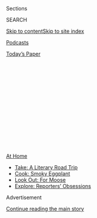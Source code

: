 <div id="app">

<div>

<div>

<div>

<div class="NYTAppHideMasthead css-1q2w90k e1suatyy0">

<div class="section css-ui9rw0 e1suatyy2">

<div class="css-eph4ug er09x8g0">

<div class="css-6n7j50">

</div>

<span class="css-1dv1kvn">Sections</span>

<div class="css-10488qs">

<span class="css-1dv1kvn">SEARCH</span>

</div>

[Skip to content](#site-content)[Skip to site
index](#site-index)

</div>

<div id="masthead-section-label" class="css-1wr3we4 eaxe0e00">

[Podcasts](https://www.nytimes3xbfgragh.onion/spotlight/podcasts)

</div>

<div class="css-10698na e1huz5gh0">

</div>

</div>

<div id="masthead-bar-one" class="section hasLinks css-15hmgas e1csuq9d3">

<div class="css-uqyvli e1csuq9d0">

</div>

<div class="css-1uqjmks e1csuq9d1">

</div>

<div class="css-9e9ivx">

[](https://myaccount.nytimes3xbfgragh.onion/auth/login?response_type=cookie&client_id=vi)

</div>

<div class="css-1bvtpon e1csuq9d2">

[Today’s
Paper](https://www.nytimes3xbfgragh.onion/section/todayspaper)

</div>

</div>

</div>

</div>

<div data-aria-hidden="false">

<div id="site-content" data-role="main">

<div>

<div class="css-1aor85t" style="opacity:0.000000001;z-index:-1;visibility:hidden">

<div class="css-1hqnpie">

<div class="css-epjblv">

<span class="css-17xtcya">[Podcasts](/spotlight/podcasts)</span><span class="css-x15j1o">|</span><span class="css-fwqvlz">Life
Without
Sports?</span>

</div>

<div class="css-k008qs">

<div class="css-1iwv8en">

<span class="css-18z7m18"></span>

<div>

</div>

</div>

<span class="css-1n6z4y">https://nyti.ms/30ivgAJ</span>

<div class="css-1705lsu">

<div class="css-4xjgmj">

<div class="css-4skfbu" data-role="toolbar" data-aria-label="Social Media Share buttons, Save button, and Comments Panel with current comment count" data-testid="share-tools">

  - 
  - 
  - 
  - 
    
    <div class="css-6n7j50">
    
    </div>

  - 
  - 

</div>

</div>

</div>

</div>

</div>

</div>

<div id="NYT_TOP_BANNER_REGION" class="css-13pd83m">

<div>

<div id="maps-athome-menu" class="section interactive-content interactive-size-medium css-1edisqu">

<div class="css-17ih8de interactive-body">

<div class="at-home-nav__innerContainer">

<div class="at-home-nav__title">

[At
Home](https://www.nytimes3xbfgragh.onion/spotlight/at-home?action=click&pgtype=Article&state=default&region=TOP_BANNER&context=at_home_menu)

</div>

  - [Take: A Literary Road
    Trip](https://www.nytimes3xbfgragh.onion/2020/07/28/books/time-for-a-literary-road-trip.html?action=click&pgtype=Article&state=default&region=TOP_BANNER&context=at_home_menu)
  - [Cook: Smoky
    Eggplant](https://www.nytimes3xbfgragh.onion/2020/07/29/magazine/bored-with-your-home-cooking-some-smoky-eggplant-will-fix-that.html?action=click&pgtype=Article&state=default&region=TOP_BANNER&context=at_home_menu)
  - [Look Out: For
    Moose](https://www.nytimes3xbfgragh.onion/2020/07/27/travel/moose-michigan-isle-royale.html?action=click&pgtype=Article&state=default&region=TOP_BANNER&context=at_home_menu)
  - [Explore: Reporters’
    Obsessions](https://www.nytimes3xbfgragh.onion/interactive/2020/at-home/even-more-reporters-editors-diaries-lists-recommendations.html?action=click&pgtype=Article&state=default&region=TOP_BANNER&context=at_home_menu)

</div>

</div>

</div>

</div>

</div>

<div id="top-wrapper" class="css-1sy8kpn">

<div id="top-slug" class="css-l9onyx">

Advertisement

</div>

[Continue reading the main
story](#after-top)

<div class="ad top-wrapper" style="text-align:center;height:100%;display:block;min-height:250px">

<div id="top" class="place-ad" data-position="top" data-size-key="top">

</div>

</div>

<div id="after-top">

</div>

</div>

<div>

<div id="sponsor-wrapper" class="css-1hyfx7x">

<div id="sponsor-slug" class="css-19vbshk">

Supported by

</div>

[Continue reading the main
story](#after-sponsor)

<div id="sponsor" class="ad sponsor-wrapper" style="text-align:center;height:100%;display:block">

</div>

<div id="after-sponsor">

</div>

</div>

<div class="css-186x18t">

the daily newsletter

</div>

<div class="css-1vkm6nb ehdk2mb0">

# Life Without Sports?

</div>

It’s “deeply boring,” our producer reports.

<div class="css-18e8msd">

<div class="css-vp77d3 epjyd6m0">

<div class="css-hus3qt ey68jwv0" data-aria-hidden="true">

![Daniel
Guillemette](https://static01.graylady3jvrrxbe.onion/images/2020/07/30/reader-center/author-daniel-guillemette/author-daniel-guillemette-thumbLarge.png
"Daniel Guillemette")

</div>

<div class="css-1baulvz">

By <span class="css-1baulvz last-byline" itemprop="name">Daniel
Guillemette</span>

</div>

</div>

  - July 31,
    2020

  - 
    
    <div class="css-4xjgmj">
    
    <div class="css-d8bdto" data-role="toolbar" data-aria-label="Social Media Share buttons, Save button, and Comments Panel with current comment count" data-testid="share-tools">
    
      - 
      - 
      - 
      - 
        
        <div class="css-6n7j50">
        
        </div>
    
      - 
      - 
    
    </div>
    
    </div>

</div>

</div>

<div class="section meteredContent css-1r7ky0e" name="articleBody" itemprop="articleBody">

<div class="css-79elbk" data-testid="photoviewer-wrapper">

<div class="css-z3e15g" data-testid="photoviewer-wrapper-hidden">

</div>

<div class="css-1a48zt4 ehw59r15" data-testid="photoviewer-children">

![<span class="css-16f3y1r e13ogyst0" data-aria-hidden="true">Baseball
kicked off its long-delayed season last
week.</span><span class="css-cnj6d5 e1z0qqy90" itemprop="copyrightHolder"><span class="css-1ly73wi e1tej78p0">Credit...</span><span>Davide
Barco</span></span>](https://static01.graylady3jvrrxbe.onion/images/2020/07/22/sports/00Baseball-Preview-copy/00Baseball-Preview-articleLarge.jpg?quality=75&auto=webp&disable=upscale)

</div>

</div>

<div class="css-1fanzo5 StoryBodyCompanionColumn">

<div class="css-53u6y8">

*Our producer and sports enthusiast Daniel Guillemette on* [*last
Friday’s
episode*](https://www.nytimes3xbfgragh.onion/2020/07/24/podcasts/the-daily/mlb-baseball-season-coronavirus.html)*:*

When the world moved into quarantine in March, I began to wonder: What
would I do with all the time I normally spent watching, reading, talking
and thinking about my favorite sports? It’s been an interesting
experiment to go without them — and by “interesting” I mean deeply
boring.

So it was only natural I’d want to fill the void by telling a sports
story on The Daily. Thankfully, [Mike
Schmidt](https://www.nytimes3xbfgragh.onion/by/michael-s-schmidt), a
Washington correspondent, was thinking the same thing.

Mike’s a regular on The Daily; he has been our guide through all things
politics, including the [special counsel
investigation](https://www.nytimes3xbfgragh.onion/2019/05/30/podcasts/the-daily/mueller-special-counsel.html)
and the [impeachment
hearings](https://www.nytimes3xbfgragh.onion/2019/11/13/podcasts/the-daily/impeachment-hearings.html).
But Mike’s first beat at The Times was baseball. He has a long history
with Rob Manfred, Major League Baseball’s commissioner — a relationship
that began back when Mike was, in his words, an “overaggressive young
reporter” and Manfred was a labor lawyer for the M.L.B. It started with
them mostly yelling at each other on speaker phone, Mike said (it was
the steroids era — lots to yell about), but later developed into a more
civil reporter-source relationship.

In March, Mike thought it would be interesting to periodically check in
with Manfred, who was home in Florida, trying to figure out how to make
the baseball season happen. I got to listen in on these calls, along
with a producer, Clare Toensikoetter, and two of our editors, Dave Shaw
and Lisa Tobin.

</div>

</div>

<div class="css-1fanzo5 StoryBodyCompanionColumn">

<div class="css-53u6y8">

In our first conversations, Manfred was focused on the health protocols
for coronavirus-era baseball (no high-fives). But as the weeks went on,
Manfred became consumed by salary negotiations with the players’ union —
the primary obstacle, beyond the pandemic, to restarting the season. A
sign of how tense those salary negotiations got? Mike had seen Manfred
in countless stressful situations over the years. But Manfred claimed
this was the first time he had actually *felt* stress in his
professional career.

To learn more about the players’ perspectives on the negotiations, we
interviewed Travis Shaw of my beloved Toronto Blue Jays. He started by
telling us that his life without baseball was fairly dull (that day, he
was planning to make dinner at 2 p.m.). Still, he explained why he
didn’t want the players’ union to back down on the salary
negotiations: The average career for an M.L.B. player is a little less
than 6 years, so for Shaw it was only fair that the players maximized
each year they had.

After months of negotiations between Manfred and the union, the players
got the salary deal they wanted, and Manfred got his season. A few hours
before the first game, Mike got through to Manfred at Nationals Park in
Washington, D.C. In all of the calls I listened in on, I hadn’t heard
Manfred in a mood like this before: The guy was downright cautiously
optimistic.

I doubt that mood lasted long, though. Since [our
episode](https://www.nytimes3xbfgragh.onion/2020/07/24/podcasts/the-daily/mlb-baseball-season-coronavirus.html?action=click&module=audio-series-bar&region=header&pgtype=Article)
ran last Friday, 19 (19\!) players on the Miami Marlins have tested
positive for Covid-19, and the team has suspended play. All of which,
understandably, has [led to a lot of unease throughout the
M.L.B.](https://www.nytimes3xbfgragh.onion/2020/07/28/sports/baseball/marlins-outbreak-mlb-coronavirus.html)
and has put the season in some doubt. So who knows what’ll happen with
baseball this year? At least I’ve still got the N.B.A. Go
Raptors\!

-----

</div>

</div>

<div class="css-1fanzo5 StoryBodyCompanionColumn">

<div class="css-53u6y8">

## Introducing Nice White Parents

</div>

</div>

<div class="css-79elbk" data-testid="photoviewer-wrapper">

<div class="css-z3e15g" data-testid="photoviewer-wrapper-hidden">

</div>

<div class="css-1a48zt4 ehw59r15" data-testid="photoviewer-children">

<div class="css-1xdhyk6 erfvjey0">

<span class="css-1ly73wi e1tej78p0">Image</span>

<div class="css-zjzyr8">

<div data-testid="lazyimage-container" style="height:386.6666666666667px">

</div>

</div>

</div>

<span class="css-cnj6d5 e1z0qqy90" itemprop="copyrightHolder"><span class="css-1ly73wi e1tej78p0">Credit...</span><span>The
New York Times</span></span>

</div>

</div>

<div class="css-1fanzo5 StoryBodyCompanionColumn">

<div class="css-53u6y8">

We spend most of our time covering the news on The Daily, but this week
our team has some news to share: [Serial Productions is now a New York
Times
company](https://www.nytimes3xbfgragh.onion/2020/07/22/business/media/new-york-times-serial.html).

We’re excited to introduce you to our first podcast from Serial: Nice
White Parents, a five-part series exploring the complicated relationship
between white parents and the public education system.

For the past five years, Chana Joffe-Walt, a reporter and producer, has
been examining inequality in education. In the process, she saw that
most reforms focused on who schools were failing: Black and brown kids.
But what about who the schools are serving? In this show, she turns her
attention to what is arguably the most powerful force in our schools:
White parents.

You can [listen to the first two
episodes](https://www.nytimes3xbfgragh.onion/2020/07/30/podcasts/nice-white-parents-serial.html)
of Nice White Parents now, and if you’re interested in learning more
about the history and research behind this series, here are some of the
books Chana recommends.

</div>

</div>

<div>

</div>

<div class="css-1fanzo5 StoryBodyCompanionColumn">

<div class="css-53u6y8">

## On The Daily this week

**Monday:** Surviving the coronavirus in New York [had a lot to do with
which
hospital](https://www.nytimes3xbfgragh.onion/2020/07/27/podcasts/the-daily/new-york-hospitals-covid.html)
a patient went to, Brian M. Rosenthal reports.

</div>

</div>

<div class="css-1fanzo5 StoryBodyCompanionColumn">

<div class="css-53u6y8">

**Tuesday:** Nicholas Fandos takes us inside the [battle over
unemployment
benefits](https://www.nytimes3xbfgragh.onion/2020/07/28/podcasts/the-daily/unemployment-benefits-coronavirus.html)
in Congress — and explains the identity crisis the fight has created for
Republicans.

**Wednesday:** China and the United States have tried to play nice for
over half a century. [Edward Wong examines why that status quo is
changing
now](https://www.nytimes3xbfgragh.onion/2020/07/29/podcasts/the-daily/china-trump-foreign-policy.html).

**Thursday:** [Are tech giants too
powerful](https://www.nytimes3xbfgragh.onion/2020/07/30/podcasts/the-daily/congress-facebook-amazon-google-apple.html)?
Four C.E.O.s were grilled on this question in congress this week, and
Cecilia Kang was in the room.

**Friday:** Jennifer Steinhauer tells the [story of 20-year-old Army
Specialist Vanessa
Guillen](https://www.nytimes3xbfgragh.onion/2020/07/31/podcasts/the-daily/vanessa-guillen-military-metoo.html)
— and why her death has incited a \#MeToo reckoning inside the military.

-----

## That’s it for The Daily newsletter. See you next week.

*Have thoughts about the show? Tell us what you think at*
[*thedaily@NYTimes.com*](mailto:thedaily@NYTimes.com?subject=The%20Daily%20newsletter)*.*

*Were you forwarded this newsletter?* [*Subscribe
here*](https://www.nytimes3xbfgragh.onion/newsletters/the-daily?te=1&nl=the-daily&emc=edit_dy_20190627)
*to get it delivered to your inbox.*

*Love podcasts? Join The New York Times Podcast Club on*
[*Facebook*](https://www.facebookcorewwwi.onion/groups/nytpodcastclub)*.*

</div>

</div>

</div>

<div>

</div>

<div>

</div>

<div>

</div>

<div>

<div id="bottom-wrapper" class="css-1ede5it">

<div id="bottom-slug" class="css-l9onyx">

Advertisement

</div>

[Continue reading the main
story](#after-bottom)

<div id="bottom" class="ad bottom-wrapper" style="text-align:center;height:100%;display:block;min-height:90px">

</div>

<div id="after-bottom">

</div>

</div>

</div>

</div>

</div>

## Site Index

<div>

</div>

## Site Information Navigation

  - [© <span>2020</span> <span>The New York Times
    Company</span>](https://help.nytimes3xbfgragh.onion/hc/en-us/articles/115014792127-Copyright-notice)

<!-- end list -->

  - [NYTCo](https://www.nytco.com/)
  - [Contact
    Us](https://help.nytimes3xbfgragh.onion/hc/en-us/articles/115015385887-Contact-Us)
  - [Work with us](https://www.nytco.com/careers/)
  - [Advertise](https://nytmediakit.com/)
  - [T Brand Studio](http://www.tbrandstudio.com/)
  - [Your Ad
    Choices](https://www.nytimes3xbfgragh.onion/privacy/cookie-policy#how-do-i-manage-trackers)
  - [Privacy](https://www.nytimes3xbfgragh.onion/privacy)
  - [Terms of
    Service](https://help.nytimes3xbfgragh.onion/hc/en-us/articles/115014893428-Terms-of-service)
  - [Terms of
    Sale](https://help.nytimes3xbfgragh.onion/hc/en-us/articles/115014893968-Terms-of-sale)
  - [Site
    Map](https://spiderbites.nytimes3xbfgragh.onion)
  - [Help](https://help.nytimes3xbfgragh.onion/hc/en-us)
  - [Subscriptions](https://www.nytimes3xbfgragh.onion/subscription?campaignId=37WXW)

</div>

</div>

</div>

</div>
